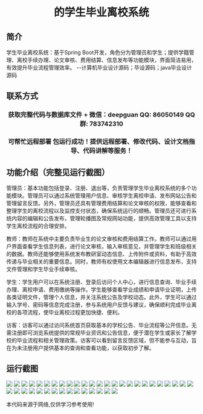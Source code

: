<p><h1 align="center">的学生毕业离校系统</h1></p>

## 简介
学生毕业离校系统：基于Spring Boot开发，角色分为管理员和学生；提供学籍管理、离校手续办理、论文审核、费用结算、信息发布等功能模块，界面简洁易用，有效提升毕业流程管理效率。    --计算机毕业设计源码；毕设源码；java毕业设计源码


## 联系方式
<p><h3 align="center">获取完整代码与数据库文件 + 微信：deepguan QQ: 86050149 QQ群: 783742310</h3></p>
<p><h3 align="center">可帮忙远程部署 包运行成功！提供远程部署、修改代码、设计文档指导、代码讲解等服务！</h3></p>

## 功能介绍（完整见运行截图）
管理员：基本功能包括登录、注册、退出等，负责管理学生毕业离校系统的多个功能模块。管理员可以通过系统管理用户信息、审核学生离校申请、发布网站公告和管理留言反馈。另外，管理员还具有管理费用结算和论文审核的权限，能够查看和整理学生的离校流程以及监控支付状态，确保系统运行的顺畅。管理员还可进行系统内容的编辑和公告发布，管理轮播图及常规网站功能，提供高效管理工具以支持学生离校流程的合理安排。

教师：教师在系统中主要负责毕业生的论文审核和费用结算工作。教师可以通过用户界面查看学生信息列表，进行论文审核，输入审核意见，并管理学生和班级相关的数据。教师还能够使用系统发布教研室动态信息、上传附件或资料，有助于高效传递与毕业相关的重要信息。同时，教师有权使用文本编辑器进行信息发布，支持文件管理和学生毕业手续审核。

学生：学生用户可以在系统注册、登录后访问个人中心，进行信息查询、毕业手续办理、离校申请、费用缴纳等操作。学生能够查看学业成绩和申请毕业证明，上传各类证明文件，管理个人信息，并关注系统公告及学校动态。此外，学生可以通过输入学号、密码等信息完成注册，参与系统用户反馈与建议，确保顺利完成毕业离校的各项流程，使毕业离校过程更加快捷、便利。

访客：访客可以通过访问系统首页获取基本的学校公告、毕业流程等公开信息。无需注册即可浏览系统提供的常规毕业资讯和公告信息，便于潜在学生或家长了解学校的毕业流程和相关管理政策。访客可以看到留言反馈区域，但不能参与互动，旨在为未注册用户提供基本的查询和查看功能，以获取初步了解。


## 运行截图
![](img/001.jpg)
![](img/002.jpg)
![](img/003.jpg)
![](img/004.jpg)
![](img/005.jpg)
![](img/006.jpg)
![](img/007.jpg)
![](img/008.jpg)
![](img/009.jpg)
![](img/010.jpg)
![](img/011.jpg)
![](img/012.jpg)
![](img/013.jpg)
![](img/014.jpg)
![](img/015.jpg)
![](img/016.jpg)
![](img/017.jpg)
![](img/018.jpg)
![](img/019.jpg)
![](img/020.jpg)
![](img/021.jpg)
![](img/022.jpg)
![](img/023.jpg)
![](img/024.jpg)
![](img/025.jpg)
![](img/026.jpg)
![](img/027.jpg)
![](img/028.jpg)
![](img/029.jpg)
![](img/030.jpg)
![](img/031.jpg)
![](img/032.jpg)
![](img/033.jpg)
![](img/034.jpg)
![](img/035.jpg)
![](img/036.jpg)
![](img/037.jpg)
![](img/038.jpg)
![](img/039.jpg)
![](img/040.jpg)

<p>本代码来源于网络,仅供学习参考使用!</p>

